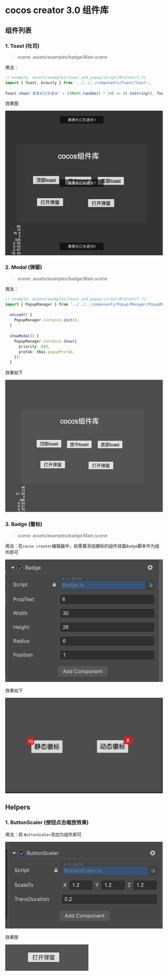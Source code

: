 # cocos creator 3.0 组件库

## 组件列表
### 1. Toast (吐司)

> scene: assets/examples/badge/Main.scene

用法：

```ts
// example: assets/examples/toast_and_popup/script/BtnContrl.ts
import { Toast, Gravity } from '../../../components/Toast/Toast';

Toast.show('滚滚长江东逝水' + ((Math.random() * 10) >> 0).toString(), Toast.LENGTH_SHORT);

```

效果图

![效果图](./asserts/examples/../../assets/examples/images/toast_img.png)

### 2. Modal (弹窗)

> scene: assets/examples/badge/Main.scene

用法：

```ts
// example: assets/examples/toast_and_popup/script/BtnContrl.ts
import { PopupManager } from '../../../components/Popup/Manager/PopupManager';

  onLoad() {
    PopupManager.instance.init();
  }

  showModal() {
    PopupManager.instance.show({
      priority: 999,
      prefab: this.popupPrefab,
    });
  }
```

效果如下

![效果图](./asserts/examples/../../assets/examples/images/modal_img.gif)

### 3. Badge (徽标)

> scene: assets/examples/badge/Main.scene

用法：在`cocos creator`编辑器中，给需要添加徽标的组件挂载`Badge`脚本作为组件即可

![配置图片](./asserts/examples/../../assets/examples/images/badge_config.png)

效果如下

![效果图片](./asserts/examples/../../assets/examples/images/badge_img.png)

## Helpers
### 1. ButtonScaler (按钮点击缩放效果)

用法：将 `ButtonScaler`添加为组件即可

![效果图片](./asserts/examples/../../assets/examples/images/btn_scale_config.png)

效果图

![效果图片](./asserts/examples/../../assets/examples/images/btn_scale.gif)